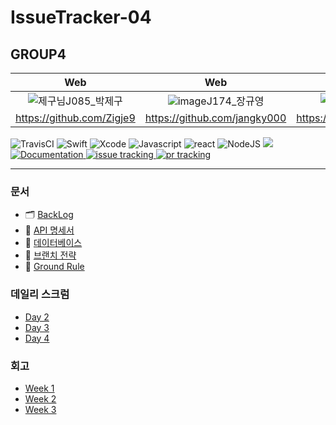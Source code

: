 # IssueTracker-04

## GROUP4

|                            Web                         |                            Web                         |                            Web                         |                            iOS                         |                            iOS                         |
| :---------------------------------------------------: | :---------------------------------------------------: | :--------------------------------------------------: | :--------------------------------------------------: | :--------------------------------------------------: |
| ![제구님](https://user-images.githubusercontent.com/61405355/97565356-70992c80-1a29-11eb-9a76-b9a22ecc1ba2.png)J085_박제구 | ![image](https://user-images.githubusercontent.com/61405355/97565776-91fa1880-1a29-11eb-97fa-34f2acb4324c.png)J174_장규영 | ![준영님](https://user-images.githubusercontent.com/61405355/97566084-a50ce880-1a29-11eb-9502-bdeb2c495dfb.png)J176_장준영 | ![동건님](https://user-images.githubusercontent.com/61405355/97566130-b229d780-1a29-11eb-9bdb-c12f1ce24aef.png)S033_오동건 | ![병휘님](https://user-images.githubusercontent.com/61405355/97566454-d08fd300-1a29-11eb-9fe1-ebc24d9bc1d0.png)S037_윤병휘 |
|                        https://github.com/Zigje9                         |                        https://github.com/jangky000                         |                      https://github.com/JunYoung7                       |                        https://github.com/DonggeonOh                         |                        https://github.com/ByoungHwi                         |


![TravisCI](https://travis-ci.org/boostcamp-2020/IssueTracker-04.svg?branch=master)
![Swift](https://img.shields.io/badge/swift-v5.1-orange?logo=swift)
![Xcode](https://img.shields.io/badge/xcode-v12.1-blue?logo=xcode)
![Javascript](https://img.shields.io/badge/javascript-ES6+-yellow?logo=javascript)
![react](https://img.shields.io/badge/react-0.0-9cf?logo=react)
![NodeJS](https://img.shields.io/badge/node.js-v12.18.3-green?logo=node.js)
  <a href="https://github.com/boostcamp-2020/IssueTracker-04/releases" target="_blank">
    <img src="https://img.shields.io/github/v/release/boostcamp-2020/IssueTracker-04" />
  </a>
  <a href="https://github.com/boostcamp-2020/IssueTracker-04/wiki" target="_blank">
    <img alt="Documentation" src="https://img.shields.io/badge/documentation-yes-brightgreen.svg" />
  </a>
  <a href="https://github.com/boostcamp-2020/IssueTracker-04/issues">
    <img alt="issue tracking" src="https://img.shields.io/github/issues/boostcamp-2020/IssueTracker-04"/>
  </a>
  <a href="https://github.com/boostcamp-2020/IssueTracker-04/pulls">
    <img alt="pr tracking" src="https://img.shields.io/github/issues-pr/boostcamp-2020/IssueTracker-04"/>
  </a>
  
 ---

  
### 문서

- 🗂  [BackLog](https://docs.google.com/spreadsheets/d/1ICBlr6AFnKSkzpVQsYajE0_k_dBgLBnohmngdtfsJtw/edit#gid=0)
- 🤝  [API 명세서](https://github.com/boostcamp-2020/IssueTracker-04/wiki/API-%EB%AA%85%EC%84%B8%EC%84%9C)
- 🔑  [데이터베이스](https://github.com/boostcamp-2020/IssueTracker-04/wiki/%EB%8D%B0%EC%9D%B4%ED%84%B0%EB%B2%A0%EC%9D%B4%EC%8A%A4)
- 🌴  [브랜치 전략](https://github.com/boostcamp-2020/IssueTracker-04/wiki/%EB%B8%8C%EB%9E%9C%EC%B9%98-%EC%A0%84%EB%9E%B5)
- 🚥  [Ground Rule](https://github.com/boostcamp-2020/IssueTracker-04/wiki/Ground-Rule)

### 데일리 스크럼
- [Day 2](https://github.com/boostcamp-2020/IssueTracker-04/wiki/DAY-2-SCRUM)
- [Day 3](https://github.com/boostcamp-2020/IssueTracker-04/wiki/DAY-3-SCRUM)
- [Day 4](https://github.com/boostcamp-2020/IssueTracker-04/wiki/DAY-4-SCRUM)

### 회고
- [Week 1](http://)
- [Week 2](http://)
- [Week 3](http://)
